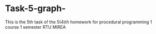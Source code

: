 # Task-5-graph-
This is the 5th task of the 5(4)th homework for procedural programming
1 course 1 semester RTU MIREA
